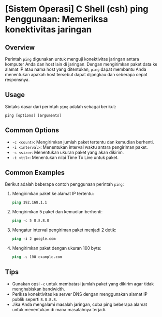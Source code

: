 # [Sistem Operasi] C Shell (csh) ping Penggunaan: Memeriksa konektivitas jaringan

## Overview
Perintah `ping` digunakan untuk menguji konektivitas jaringan antara komputer Anda dan host lain di jaringan. Dengan mengirimkan paket data ke alamat IP atau nama host yang ditentukan, `ping` dapat membantu Anda menentukan apakah host tersebut dapat dijangkau dan seberapa cepat responsnya.

## Usage
Sintaks dasar dari perintah `ping` adalah sebagai berikut:
```
ping [options] [arguments]
```

## Common Options
- `-c <count>`: Mengirimkan jumlah paket tertentu dan kemudian berhenti.
- `-i <interval>`: Menentukan interval waktu antara pengiriman paket.
- `-s <size>`: Menentukan ukuran paket yang akan dikirim.
- `-t <ttl>`: Menentukan nilai Time To Live untuk paket.

## Common Examples
Berikut adalah beberapa contoh penggunaan perintah `ping`:

1. Mengirimkan paket ke alamat IP tertentu:
   ```csh
   ping 192.168.1.1
   ```

2. Mengirimkan 5 paket dan kemudian berhenti:
   ```csh
   ping -c 5 8.8.8.8
   ```

3. Mengatur interval pengiriman paket menjadi 2 detik:
   ```csh
   ping -i 2 google.com
   ```

4. Mengirimkan paket dengan ukuran 100 byte:
   ```csh
   ping -s 100 example.com
   ```

## Tips
- Gunakan opsi `-c` untuk membatasi jumlah paket yang dikirim agar tidak menghabiskan bandwidth.
- Periksa konektivitas ke server DNS dengan menggunakan alamat IP publik seperti `8.8.8.8`.
- Jika Anda mengalami masalah jaringan, coba ping beberapa alamat untuk menentukan di mana masalahnya terjadi.